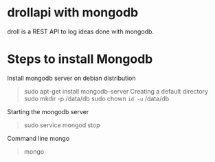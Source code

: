 
drollapi with mongodb
=====================

droll is a REST API to log ideas done with mongodb.

Steps to install Mongodb
=======================
Install mongodb server on debian distribution
>sudo apt-get install mongodb-server
Creating a default directory
>sudo mkdir -p /data/db
>sudo chown `id -u` /data/db

Starting the mongodb server
>sudo service mongod stop

Command line mongo
>mongo
